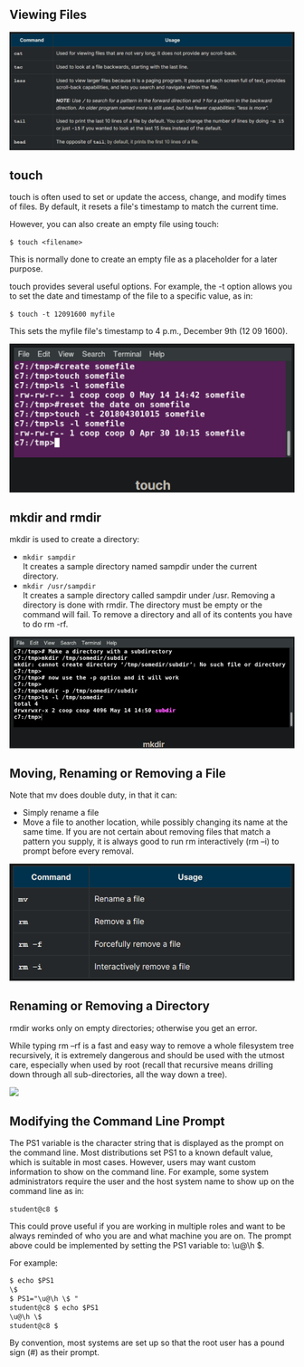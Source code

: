 ## Viewing Files

![](viewing-file.PNG)

## touch

touch is often used to set or update the access, change, and modify times of files. By default, it resets a file's timestamp to match the current time.

However, you can also create an empty file using touch:

`$ touch <filename>`

This is normally done to create an empty file as a placeholder for a later purpose.

touch provides several useful options. For example, the -t option allows you to set the date and timestamp of the file to a specific value, as in:

`$ touch -t 12091600 myfile`

This sets the myfile file's timestamp to 4 p.m., December 9th (12 09 1600).

![](touch.PNG)

## mkdir and rmdir

mkdir is used to create a directory:

- `mkdir sampdir` \
It creates a sample directory named sampdir under the current directory. 
- `mkdir /usr/sampdir` \
It creates a sample directory called sampdir under /usr.
Removing a directory is done with rmdir. The directory must be empty or the command will fail. To remove a directory and all of its contents you have to do rm -rf.

![](mkdir.PNG)

## Moving, Renaming or Removing a File

Note that mv does double duty, in that it can:

- Simply rename a file
- Move a file to another location, while possibly changing its name at the same time.
If you are not certain about removing files that match a pattern you supply, it is always good to run rm interactively (rm –i) to prompt before every removal.

![](mv.PNG)

## Renaming or Removing a Directory

rmdir works only on empty directories; otherwise you get an error. 

While typing rm –rf is a fast and easy way to remove a whole filesystem tree recursively, it is extremely dangerous and should be used with the utmost care, especially when used by root (recall that recursive means drilling down through all sub-directories, all the way down a tree).

![](rm-dir.PNG)

## Modifying the Command Line Prompt

The PS1 variable is the character string that is displayed as the prompt on the command line. Most distributions set PS1 to a known default value, which is suitable in most cases. However, users may want custom information to show on the command line. For example, some system administrators require the user and the host system name to show up on the command line as in:

`student@c8 $`

This could prove useful if you are working in multiple roles and want to be always reminded of who you are and what machine you are on. The prompt above could be implemented by setting the PS1 variable to: \u@\h \$.

For example:

```
$ echo $PS1
\$
$ PS1="\u@\h \$ "
student@c8 $ echo $PS1
\u@\h \$
student@c8 $
```


By convention, most systems are set up so that the root user has a pound sign (#) as their prompt.